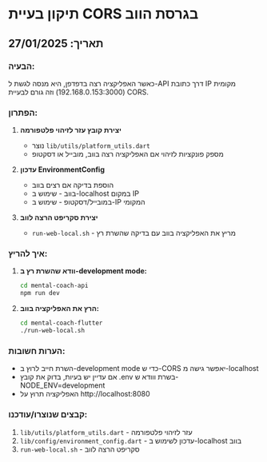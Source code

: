 # תיקון בעיית CORS בגרסת הווב

## תאריך: 27/01/2025

### הבעיה:
כאשר האפליקציה רצה בדפדפן, היא מנסה לגשת ל-API דרך כתובת IP מקומית (192.168.0.153:3000) וזה גורם לבעיית CORS.

### הפתרון:

1. **יצירת קובץ עזר לזיהוי פלטפורמה**
   - נוצר `lib/utils/platform_utils.dart`
   - מספק פונקציות לזיהוי אם האפליקציה רצה בווב, מובייל או דסקטופ

2. **עדכון EnvironmentConfig**
   - הוספת בדיקה אם רצים בווב
   - בווב - שימוש ב-localhost במקום IP
   - במובייל/דסקטופ - שימוש ב-IP המקומי

3. **יצירת סקריפט הרצה לווב**
   - `run-web-local.sh` - מריץ את האפליקציה בווב עם בדיקה שהשרת רץ

### איך להריץ:

1. **וודא שהשרת רץ ב-development mode:**
   ```bash
   cd mental-coach-api
   npm run dev
   ```

2. **הרץ את האפליקציה בווב:**
   ```bash
   cd mental-coach-flutter
   ./run-web-local.sh
   ```

### הערות חשובות:

- השרת חייב לרוץ ב-development mode כדי ש-CORS יאפשר גישה מ-localhost
- אם עדיין יש בעיות, בדוק את קובץ .env בשרת ווודא ש-NODE_ENV=development
- האפליקציה תרוץ על http://localhost:8080

### קבצים שנוצרו/עודכנו:

1. `lib/utils/platform_utils.dart` - עזר לזיהוי פלטפורמה
2. `lib/config/environment_config.dart` - עדכון לשימוש ב-localhost בווב
3. `run-web-local.sh` - סקריפט הרצה לווב